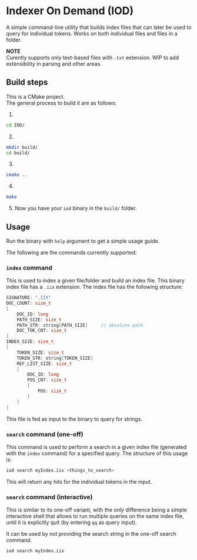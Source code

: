 # Indexer On Demand (IOD)
A simple command-line utility that builds index files that can later be used to query for individual tokens. Works on both individual files and files in a folder.

**NOTE** 
<br>
Curently supports only text-based files with `.txt` extension. WIP to add extensibility in parsing and other areas.

## Build steps
This is a CMake project. <br>
The general process to build it are as follows:

1. 
```bash
cd IOD/
```
2. 
```bash
mkdir build/
cd build/
```
3. 
```bash
cmake ..
```
4. 
```bash
make
```
5. Now you have your `iod` binary in the `build/` folder.

## Usage
Run the binary with `help` argument to get a simple usage guide.

The following are the commands currently supported:

### `index` command
This is used to index a given file/folder and build an index file. This binary index file has a `.iix` extension. The index file has the following structure:

```cpp
SIGNATURE: ".IIX"
DOC_COUNT: size_t
[
    DOC_ID: long
    PATH_SIZE: size_t
    PATH_STR: string[PATH_SIZE]     // absolute path
    DOC_TOK_CNT: size_t
]
INDEX_SIZE: size_t
[
    TOKEN_SIZE: size_t
    TOKEN_STR: string[TOKEN_SIZE]
    REF_LIST_SIZE: size_t
    [
        DOC_ID: long
        POS_CNT: size_t
        [
            POS: size_t
        ]
    ]
]
```

This file is fed as input to the binary to query for strings.

### `search` command (one-off)
This command is used to perform a search in a given index file (generated with the `index` command) for a specified query. The structure of this usage is:

```bash
iod search myIndex.iix <things_to_search>
```

This will return any hits for the individual tokens in the input.

### `search` command (interactive)
This is similar to its one-off variant, with the only difference being a simple interactive shell that allows to run multiple queries on the same index file, until it is explicitly quit (by entering `qq` as query input).

It can be used by not providing the search string in the one-off search command.

```bash
iod search myIndex.iix
```
